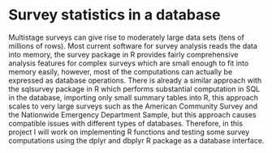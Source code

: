 # Survey statistics in a database

Multistage surveys can give rise to moderately large data sets (tens of millions of
rows). Most current software for survey analysis reads the data into memory, the
survey package in R provides fairly comprehensive analysis features for complex
surveys which are small enough to fit into memory easily, however, most of the
computations can actually be expressed as database operations. There is already a
similar approach with the sqlsurvey package in R which performs substantial computation
in SQL in the database, importing only small summary tables into R, this
approach scales to very large surveys such as the American Community Survey and
the Nationwide Emergency Department Sample, but this approach causes compatible
issues with different types of databases. Therefore, in this project I will work on
implementing R functions and testing some survey computations using the dplyr
and dbplyr R package as a database interface.
